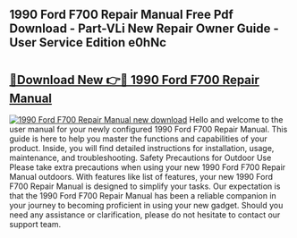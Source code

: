 ## 1990 Ford F700 Repair Manual Free Pdf Download - Part-VLi New Repair Owner Guide - User Service Edition e0hNc

# <h2><a href="http://bc92380.oget.top/?id=1990+Ford+F700+Repair+Manual">🔗Download New 👉🔴 1990 Ford F700 Repair Manual</a></h2>

[![1990 Ford F700 Repair Manual new download](https://i.imgur.com/5g1atiW.png)](http://bc92380.oget.top/?id=1990+Ford+F700+Repair+Manual)
Hello and welcome to the user manual for your newly configured 1990 Ford F700 Repair Manual. This guide is here to help you master the functions and capabilities of your product. Inside, you will find detailed instructions for installation, usage, maintenance, and troubleshooting. Safety Precautions for Outdoor Use Please take extra precautions when using your new 1990 Ford F700 Repair Manual outdoors. With features like list of features, your new 1990 Ford F700 Repair Manual is designed to simplify your tasks. Our expectation is that the 1990 Ford F700 Repair Manual has been a reliable companion in your journey to becoming proficient in using your new gadget. Should you need any assistance or clarification, please do not hesitate to contact our support team.
